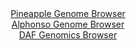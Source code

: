 <div id="Pineapple_Genome_Browser" align="center">
  <a href="https://igv.org/app/?sessionURL=blob:zZJfT9swFMW_iyXQJqVJnJCmiYSmUEopIMpahQwQitzESS38J7OdBFr1u8.gTXthEn3YNMkP9tW17znHvy3osFREcBADz4aBDSGwgFqLfolYQ_E1YliBuEJUYQtIXGGJeYFBvAUVUhqliytzc611o2LHIboZMMRrYSvfRgxtBEe9sgvBnLGgFK2ERFpI5ZxI1AmH1N2gxyvUNLaZ7duBUyKNHESbteBKOA3mdd6b9_JfpbzGXDCcs5Zq8iYgN3qMxtKu0JckWyZFgZW6xC.z8ji5nCW3_iS9nw7H9.n8PEuH2eGS1BzpVuLjds6i.R1r7yZ6PanDm2.ef6ouIfNnyYF_ejh5bojE6hiGcOQHoyEMTTCEl_j5f_JsFtnTN6PXLrs92TB5204nxDtTCx5lF9dP6_pd3yOwswAVRWs4AMVahjF0Ld8dWoE3HLxu4chy3cikIwUB8cOjBbRExZNpf9gC_dIYWoDC39s3cCwgZIkliAeR64YwirzgKDxyowjurC1oJf170Z6liyh0vcTzhnlFqDYol7nijbIR53ZXVHa92TPLzemBd1LWLNXnxYVg06_ZuJmtgq5oN1HxhzQtYIa_faCx.hFN_4S7jwix9Wpf2Ai_wul0fFb1GVtOezpf3CdHF.dP05v03XheMdovmkpIhrTpNxVz_MlbhyRBXJtCRxRZEUr0S2ZSFD2IoecbbEEhqDAcAlmvPrmWa8HA_fwbT3_3uPsB">Pineapple Genome Browser</a>
</div>
<div id="Alphonso_Genome_Browser" align="center">
  <a href="https://igv.org/app/?sessionURL=blob:zZNra9swGIX_i6BlA8eW7diODWE4XdK0TltIlmWkFKPYsiJiS64kx7mQ_z4tbOzLCs2HjYEE0osu5xw9OoItFpJyBiLgmLZn2jYwgFzzdoaqusSPqMISRAUqJTaAwAUWmGUYREdQIKnQfDrRO9dK1TKyLKrqToUY4aZ0TVShA2eolWbGK.uGlyVacYEUF9IaCLTlFiXbTotXqK5NfbdrelaOFLJQWa85k9yqMSNpq89Lf5VSghmvcFo1paJnAanWozXmZoE.xYtZnGVYygTv7_J.nNzFX93hfHnr3yznT.PF3F9czyhhSDUC93NUD8jd08Ns9OBOm5xdOYP90MnIrZP48yv38_VwV1OBZd8O7J7r9fxzNJTlePc_udaNXujcDTfynvPBgtAKHhgf8WDaiPEr.7Z5w_fJACXPGk0CyNYiiGxouNA3PMfv_BjaPQPCUKcjOAXR84sBlEDZRi9_PgK1rzUvQOLX5oyOAbjIsQBRJ4QwsMPQ8bpBF4ahfTKOoBHl34t2NJ.GAXRix_HTgpZKw5ynktXSRIyZ26wwyeHCLMdF1fXWkw3MxDhp4ZdmWSftopLr3tsM6avPz6eNvkfRP6HuPUJMtboUteSxW5J4PyGkt9sF05H.ZFB3hsLBZBPHf4zI0YYvi6fgokJKr9cVPf1J3BYJipjShS2VdEVLqvYLnSRvQWQ7rgYXZLzkmkQgyOoDNKBhe_Djb0Dd08vpOw--">Alphonso Genome Browser</a>
</div>


<div id="DAF_Genomics_Browser" align="center">
  <a href="https://igv.org/app/?sessionURL=blob:tZFra9swFIb_y4H2k.1YvtsQhuulW5qxsqSuu5YSNPs4NrUtT5KTtCH_fcLrGGyUMuhAEhLn8r46zwG2yEXNOojAMohrEAIaiIrtVrTtG_xMWxQQlbQRqAHHEjl2OUJ0gJIKSdPlJ1VZSdmLaDIpaKlvsGNtnQtD2AbtdcEGWaFK1S2DtvSJdXQnjJy1KlnSCW36inWCTWieoxC6Oemx26x3VB2_YuuxJa7boZH1qLpWJpSxwiipclt3Be5fMfIflNWq38XZKh7rF_g4L6bxYh5f27P09oOX3KaXH7PUy05X9aajcuA4da.8E.tsdpG52dNelsRNZn51HlyfNV.uHk7s96ezfV9zFFPik8B2Ayew4ahBw_JBQYC84iQijuZbgWY5jv58tV1PTYGzGqK7ew0kp_mDSr87gHzsFSoQ.H0YqWnAeIEcIj00TZ.EoeU6vmOGITlqBxh488Ysz9Nl6JtWbFme8Y22Sr.sm3GASujv4FuB_KOz2v8KKl9uZbtxLjFJ5gv3Zki2F9JO4q_Z4LyASYMXv1Uy3lKpQj.fz1Boo9Ra7ORvKvbx_vgD">DAF Genomics Browser</a>
</div>

